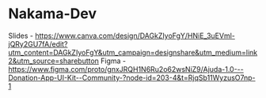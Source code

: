 # Nakama-Dev
Slides - https://www.canva.com/design/DAGkZIyoFgY/HNiE_3uEVml-jQRy2GU7fA/edit?utm_content=DAGkZIyoFgY&utm_campaign=designshare&utm_medium=link2&utm_source=sharebutton
Figma - https://www.figma.com/proto/gnxJRQH1N6Ru2o62wsNiZ9/Ajuda-1.0---Donation-App-UI-Kit--Community-?node-id=203-4&t=RjqSb11WyzusO7np-1
